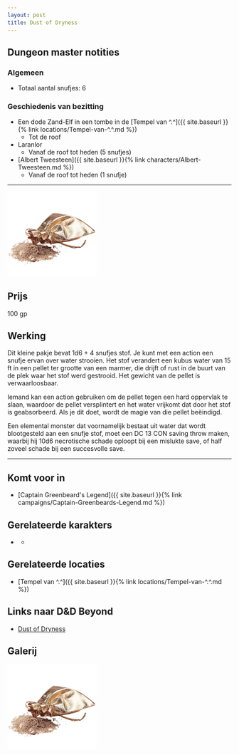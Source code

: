 ```yaml
---
layout: post
title: Dust of Dryness
---
```


## Dungeon master notities

### Algemeen
* Totaal aantal snufjes: 6

### Geschiedenis van bezitting
* Een dode Zand-Elf in een tombe in de [Tempel van ^.^]({{ site.baseurl }}{% link locations/Tempel-van-^.^.md %})
  * Tot de roof
* Laranlor
  * Vanaf de roof tot heden (5 snufjes)
* [Albert Tweesteen]({{ site.baseurl }}{% link characters/Albert-Tweesteen.md %})
  * Vanaf de roof tot heden (1 snufje)

---

<img src="../images/Dust of Dryness.png" alt="Dust of Dryness" width=200>

## Prijs
100 gp

## Werking
Dit kleine pakje bevat 1d6 + 4 snufjes stof. Je kunt met een action een snufje ervan over water strooien. Het stof verandert een kubus water van 15 ft in een pellet ter grootte van een marmer, die drijft of rust in de buurt van de plek waar het stof werd gestrooid. Het gewicht van de pellet is verwaarloosbaar.

Iemand kan een action gebruiken om de pellet tegen een hard oppervlak te slaan, waardoor de pellet versplintert en het water vrijkomt dat door het stof is geabsorbeerd. Als je dit doet, wordt de magie van die pellet beëindigd.

Een elemental monster dat voornamelijk bestaat uit water dat wordt blootgesteld aan een snufje stof, moet een DC 13 CON saving throw maken, waarbij hij 10d6 necrotische schade oploopt bij een mislukte save, of half zoveel schade bij een succesvolle save.

---

## Komt voor in
* [Captain Greenbeard's Legend]({{ site.baseurl }}{% link campaigns/Captain-Greenbeards-Legend.md %})

## Gerelateerde karakters
* -

## Gerelateerde locaties
* [Tempel van ^.^]({{ site.baseurl }}{% link locations/Tempel-van-^.^.md %})

## Links naar D&D Beyond
* [Dust of Dryness](https://www.dndbeyond.com/magic-items/4624-dust-of-dryness)

## Galerij
<img src="../images/Dust of Dryness.png" alt="Dust of Dryness" width=200>